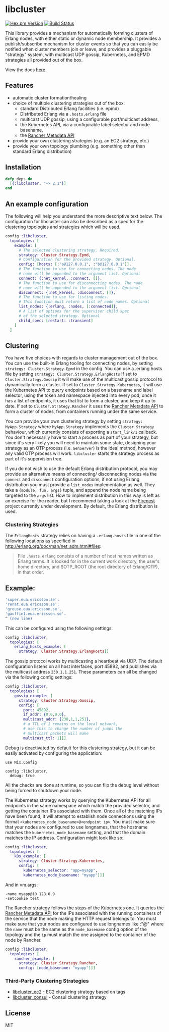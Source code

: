 # libcluster

[![Hex.pm Version](http://img.shields.io/hexpm/v/libcluster.svg?style=flat)](https://hex.pm/packages/libcluster)
[![Build Status](https://travis-ci.org/bitwalker/libcluster.svg?branch=master)](https://travis-ci.org/bitwalker/libcluster)

This library provides a mechanism for automatically forming clusters of Erlang nodes, with
either static or dynamic node membership. It provides a publish/subscribe mechanism for cluster
events so that you can easily be notified when cluster members join or leave, and provides a
pluggable "strategy" system, with multicast UDP gossip, Kubernetes, and EPMD strategies all provided
out of the box.

View the docs [here](https://hexdocs.pm/libcluster).

## Features

- automatic cluster formation/healing
- choice of multiple clustering strategies out of the box:
  - standard Distributed Erlang facilities (i.e. epmd)
  - Distributed Erlang via a `.hosts.erlang` file
  - multicast UDP gossip, using a configurable port/multicast address,
  - the Kubernetes API, via a configurable label selector and node basename.
  - the [Rancher Metadata API][rancher-api]
- provide your own clustering strategies (e.g. an EC2 strategy, etc.)
- provide your own topology plumbing (e.g. something other than standard Erlang distribution)

## Installation

```elixir
defp deps do
  [{:libcluster, "~> 2.1"}]
end
```

## An example configuration

The following will help you understand the more descriptive text below. The configuration
for libcluster can also be described as a spec for the clustering topologies and strategies
which will be used.

```elixir
config :libcluster,
  topologies: [
    example: [
      # The selected clustering strategy. Required.
      strategy: Cluster.Strategy.Epmd,
      # Configuration for the provided strategy. Optional.
      config: [hosts: [:"a@127.0.0.1", :"b@127.0.0.1"]],
      # The function to use for connecting nodes. The node
      # name will be appended to the argument list. Optional
      connect: {:net_kernel, :connect, []},
      # The function to use for disconnecting nodes. The node
      # name will be appended to the argument list. Optional
      disconnect: {:net_kernel, :disconnect, []},
      # The function to use for listing nodes.
      # This function must return a list of node names. Optional
      list_nodes: {:erlang, :nodes, [:connected]},
      # A list of options for the supervisor child spec
      # of the selected strategy. Optional
      child_spec: [restart: :transient]
    ]
  ]
```


## Clustering

You have five choices with regards to cluster management out of the box. You can use the built-in Erlang tooling for connecting
nodes, by setting `strategy: Cluster.Strategy.Epmd` in the config. You can use a .erlang.hosts file by setting
`strategy: Cluster.Strategy.ErlangHosts` If set to `Cluster.Strategy.Gossip` it will make use of the multicast gossip protocol
to dynamically form a cluster. If set to `Cluster.Strategy.Kubernetes`, it will use the Kubernetes API to query endpoints based
on a basename and label selector, using the token and namespace injected into every pod; once it has a list of endpoints, it
uses that list to form a cluster, and keep it up to date. If set to `Cluster.Strategy.Rancher` it uses the
[Rancher Metadata API][rancher-api] to form a cluster of nodes, from containers running under the same service.

You can provide your own clustering strategy by setting `strategy: MyApp.Strategy` where `MyApp.Strategy` implements the
`Cluster.Strategy` behaviour, which currently consists of exporting a `start_link/1` callback. You don't necessarily have
to start a process as part of your strategy, but since it's very likely you will need to maintain some state, designing your
strategy as an OTP process (i.e. `GenServer`) is the ideal method, however any valid OTP process will work. `libcluster` starts
the strategy process as part of it's supervision tree.

If you do not wish to use the default Erlang distribution protocol, you may provide an alternative means of connecting/
disconnecting nodes via the `connect` and `disconnect` configuration options, if not using Erlang distribution you must provide a `list_nodes` implementation as well.
They take a `{module, fun, args}` tuple, and append the node name being targeted to the `args` list. How to implement distribution in this way is left as an
exercise for the reader, but I recommend taking a look at the [Firenest](https://github.com/phoenixframework/firenest) project
currently under development. By default, the Erlang distribution is used.

### Clustering Strategies

The `ErlangHosts` strategy relies on having a `.erlang.hosts` file in one of the following locations as specified in
http://erlang.org/doc/man/net_adm.html#files:

 > File `.hosts.erlang` consists of a number of host names written as Erlang terms. It is looked for in the current work
 > directory, the user's home directory, and $OTP_ROOT (the root directory of Erlang/OTP), in that order.

## Example:

```erlang
'super.eua.ericsson.se'.
'renat.eua.ericsson.se'.
'grouse.eua.ericsson.se'.
'gauffin1.eua.ericsson.se'.
^ (new line)
```

This can be configured using the following settings:

```elixir
config :libcluster,
  topologies: [
    erlang_hosts_example: [
      strategy: Cluster.Strategy.ErlangHosts]]
```


The gossip protocol works by multicasting a heartbeat via UDP. The default configuration listens on all host interfaces,
port 45892, and publishes via the multicast address `230.1.1.251`. These parameters can all be changed via the
following config settings:

```elixir
config :libcluster,
  topologies: [
    gossip_example: [
      strategy: Cluster.Strategy.Gossip,
      config: [
        port: 45892,
        if_addr: {0,0,0,0},
        multicast_addr: {230,1,1,251},
        # a TTL of 1 remains on the local network,
        # use this to change the number of jumps the
        # multicast packets will make
        multicast_ttl: 1]]]
```

Debug is deactivated by default for this clustering strategy, but it can be easily activated by configuring the application:

```
use Mix.Config

config :libcluster,
  debug: true
```

All the checks are done at runtime, so you can flip the debug level without being forced to shutdown your node.

The Kubernetes strategy works by querying the Kubernetes API for all endpoints in the same namespace which match the provided
selector, and getting the container IPs associated with them. Once all of the matching IPs have been found, it will attempt to
establish node connections using the format `<kubernetes_node_basename>@<endpoint ip>`. You must make sure that your nodes are
configured to use longnames, that the hostname matches the `kubernetes_node_basename` setting, and that the domain matches the
IP address. Configuration might look like so:

```elixir
config :libcluster,
  topologies: [
    k8s_example: [
      strategy: Cluster.Strategy.Kubernetes,
      config: [
        kubernetes_selector: "app=myapp",
        kubernetes_node_basename: "myapp"]]]
```

And in vm.args:

```
-name myapp@10.128.0.9
-setcookie test
```

The Rancher strategy follows the steps of the Kubernetes one. It queries the [Rancher Metadata API][rancher-api] for the
IPs associated with the running containers of the service that the node making the HTTP request belongs to. You must
make sure that your nodes are configured to use longnames like :"<name>@<ip>" where the `name` must be the same
as the `node_basename` config option of the topology and the `ip` must match the one assigned to the container of the
node by Rancher.

```elixir
config :libcluster,
  topologies: [
    rancher_example: [
      strategy: Cluster.Strategy.Rancher,
      config: [node_basename: "myapp"]]]
```

### Third-Party Clustering Strategies

- [libcluster_ec2](https://github.com/kyleaa/libcluster_ec2) - EC2 clustering strategy based on tags
- [libcluster_consul](https://github.com/arcz/libcluster_consul) - Consul clustering strategy

## License

MIT

[rancher-api]: http://rancher.com/docs/rancher/latest/en/rancher-services/metadata-service/
